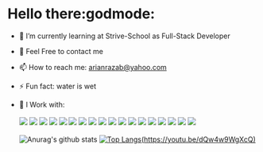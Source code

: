 <!-- @format -->

### <h1>Hello there:godmode:</h1>

- 🌱 I’m currently learning at Strive-School as Full-Stack Developer

- 💬 Feel Free to contact me
- 📫 How to reach me: arianrazab@yahoo.com
- ⚡ Fun fact: water is wet
- 🤔 I Work with: <br><br> <image src="https://img.shields.io/badge/HTML5-E34F26?style=for-the-badge&logo=html5&logoColor=white" />
  <image src="https://img.shields.io/badge/CSS-239120?&style=for-the-badge&logo=css3&logoColor=white" />
  <image src="https://img.shields.io/badge/Bootstrap-563D7C?style=for-the-badge&logo=bootstrap&logoColor=white">
  <image src="https://img.shields.io/badge/JavaScript-F7DF1E?style=for-the-badge&logo=javascript&logoColor=black">
  <image src="https://img.shields.io/badge/React-20232A?style=for-the-badge&logo=react&logoColor=61DAFB">
  <image src="https://img.shields.io/badge/Node.js-43853D?style=for-the-badge&logo=node.js&logoColor=white">
  <image src="https://img.shields.io/badge/Microsoft_Azure-0089D6?style=for-the-badge&logo=microsoft-azure&logoColor=white"> <image src="https://img.shields.io/badge/Discord-7289DA?style=for-the-badge&logo=discord&logoColor=white"> <image src="https://img.shields.io/badge/GitHub-100000?style=for-the-badge&logo=github&logoColor=white"> <image src="https://img.shields.io/badge/Windows_95-008080?style=for-the-badge&logo=windows-95&logoColor=white"> <image src="https://img.shields.io/badge/Python-3776AB?style=for-the-badge&logo=python&logoColor=white"> <image src="https://img.shields.io/badge/Express.js-404D59?style=for-the-badge">
   <image src="https://img.shields.io/badge/MySQL-00000F?style=for-the-badge&logo=mysql&logoColor=white">
     <image src="https://img.shields.io/badge/PostgreSQL-316192?style=for-the-badge&logo=postgresql&logoColor=white">
     <image src="https://img.shields.io/badge/MongoDB-4EA94B?style=for-the-badge&logo=mongodb&logoColor=white">
     <image src="https://img.shields.io/badge/Unity-100000?style=for-the-badge&logo=unity&logoColor=white">
     <image src="https://img.shields.io/badge/Heroku-430098?style=for-the-badge&logo=heroku&logoColor=white">
    <image src="https://img.shields.io/badge/Counter_Strike-000000?style=for-the-badge&logo=counter-strike&logoColor=white"> <br><br>
      ![Anurag's github stats](https://github-readme-stats.vercel.app/api?username=AriiMe&show_icons=true&theme=synthwave) 
[![Top Langs](https://github-readme-stats.vercel.app/api/top-langs/?username=AriiMe&langs_count=3&show_icons=true&theme=synthwave)(https://youtu.be/dQw4w9WgXcQ)](https://youtu.be/dQw4w9WgXcQ)
     

<!--
<image src="">
<image src=""> -->
